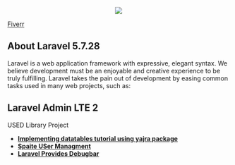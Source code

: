 <p align="center"><img src="https://laravel.com/assets/img/components/logo-laravel.svg"></p>

<p align="center">

<a href="https://www.fiverr.com/users/nrathod/seller_dashboard">Fiverr</a>
</p>

## About Laravel 5.7.28

Laravel is a web application framework with expressive, elegant syntax. We believe development must be an enjoyable and creative experience to be truly fulfilling. Laravel takes the pain out of development by easing common tasks used in many web projects, such as:

## Laravel Admin LTE 2

USED Library Project


- **[Implementing datatables tutorial using yajra package](https://itsolutionstuff.com/post/laravel-5-implementing-datatables-tutorial-using-yajra-packageexample.html)**
- **[Spaite USer Managment](https://itsolutionstuff.com/post/laravel-56-user-roles-and-permissions-acl-using-spatie-tutorialexample.html)**
- **[Laravel Provides Debugbar](https://github.com/barryvdh/laravel-debugbar)**
